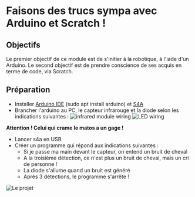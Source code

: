

# Faisons des trucs sympa avec Arduino et Scratch !



## Objectifs

Le premier objectif de ce module est de s'initier à la robotique, à l'iade d'un Arduino.
Le second objectif est de prendre conscience de ses acquis en terme de code, via Scratch.



## Préparation

+ Installer [Arduino IDE](https://www.arduino.cc/) (sudo apt install arduino) et [S4A](http://s4a.cat)
+ Brancher l'arduino au PC, le capteur infrarouge et la diode selon les indications suivantes :
![infrared module wiring](d2bf7e68fbd325a5fd725721756472e2.jpg "Comment brancher le détecteur infrarouge ?")
![LED wiring](led-13-mega.png "Comment brancher la diode ?")

**Attention ! Celui qui crame le matos a un gage !**

+ Lancer s4a en USB
+ Créer un programme qui répond aux indications suivantes :
  + Si je passe ma main devant le capteur, on entend un bruit de cheval
  + A la troisième détection, ce n'est plus un bruit de cheval, mais un cri de personne !
  + La diode s'allume quand un bruit est généré
  + Après 3 détections, le programme s'arrête !


![Le projet](led-13-mega.png "Le projet")
